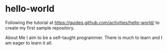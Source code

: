 # hello-world
Following the tutorial at https://guides.github.com/activities/hello-world/ to create my first sample repository.

About Me
  I aim to be a self-taught programmer. There is much to learn and I am eager to learn it all.

